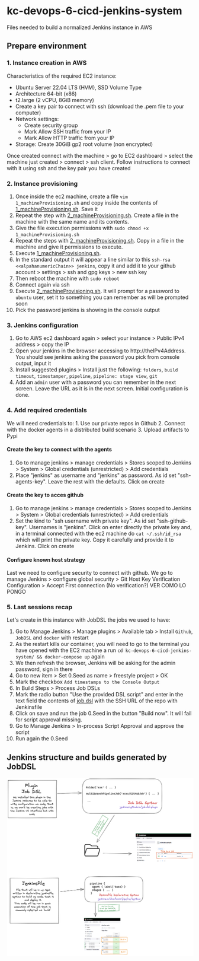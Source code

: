 # kc-devops-6-cicd-jenkins-system

Files needed to build a normalized Jenkins instance in AWS

## Prepare environment

### 1. Instance creation in AWS

Characteristics of the required EC2 instance:
- Ubuntu Server 22.04 LTS (HVM), SSD Volume Type
- Architecture 64-bit (x86)
- t2.large (2 vCPU, 8GiB memory)
- Create a key pair to connect with ssh (download the .pem file to your computer)
- Network settings:
  - Create security group
  - Mark Allow SSH traffic from your IP
  - Mark Allow HTTP traffic from your IP
- Storage: Create 30GiB gp2 root volume (non encrypted)

Once created connect with the machine > go to EC2 dashboard > select the machine just created > connect > ssh client. Follow instructions to connect with it using ssh and the key pair you have created

### 2. Instance provisioning

1. Once inside the ec2 machine, create a file `vim 1_machineProvisioning.sh` and copy inside the contents of [1_machineProvisioning.sh](./1_machineProvisioning.sh). Save it
1. Repeat the step with [2_machineProvisioning.sh](./2_machineProvisioning.sh). Create a file in the machine with the same name and its contents.
1. Give the file execution permissions with `sudo chmod +x 1_machineProvisioning.sh`
1. Repeat the steps with [2_machineProvisioning.sh](./2_machineProvisioning.sh). Copy in a file in the machine and give it permissions to execute.
1. Execute [1_machineProvisioning.sh](./1_machineProvisioning.sh).
1. In the standard output it will appear a line similar to this `ssh-rsa <<alpahanumericChain>> jenkins`, copy it and add it to your github account > settings > ssh and gpg keys > new ssh key
1. Then reboot the machine with `sudo reboot`
1. Connect again via ssh
1. Execute [2_machineProvisioning.sh](./2_machineProvisioning.sh). It will prompt for a password to `ubuntu` user, set it to something you can remember as will be prompted soon
1. Pick the password jenkins is showing in the console output

### 3. Jenkins configuration
1. Go to AWS ec2 dashboard again > select your instance > Public IPv4 address > copy the IP
1. Open your jenkins in the browser accessing to http://theIPv4Address. You should see jenkins asking the password you pick from console output, input it
1. Install suggested plugins > Install just the following: `folders`, `build timeout`, `timestamper`, `pipeline`, `pipeline: stage view`, `git`
1. Add an `admin` user with a password you can remember in the next screen. Leave the URL as it is in the next screen. Initial configuration is done.

### 4. Add required credentials
We will need credentials to:
    1. Use our private repos in Github
    2. Connect with the docker agents in a distributed build scenario
    3. Upload artifacts to Pypi

#### Create the key to connect with the agents
1. Go to manage jenkins > manage credentials > Stores scoped to Jenkins > System > Global credentials (unrestricted) > Add credentials
1. Place "jenkins" as username and "jenkins" as password. As id set "ssh-agents-key". Leave the rest with the defaults. Click on create

#### Create the key to acces github
1. Go to manage jenkins > manage credentials > Stores scoped to Jenkins > System > Global credentials (unrestricted) > Add credentials
1. Set the kind to "ssh username with private key". As id set "ssh-github-key". Usernames is "jenkins". Click on enter directly the private key and, in a terminal connected with the ec2 machine do `cat ~/.ssh/id_rsa` which will print the private key. Copy it carefully and provide it to Jenkins. Click on create

#### Configure known host strategy

Last we need to configure security to connect with github. We go to manage Jenkins > configure global security >  Git Host Key Verification Configuration > Accept First connection (No verification?) VER COMO LO PONGO

### 5. Last sessions recap
Let's create in this instance with JobDSL the jobs we used to have:
1. Go to Manage Jenkins > Manage plugins > Available tab > Install `Github`, `JobDSL`  and `docker` with restart
1. As the restart kills our container, you will need to go to the terminal you have opened with the EC2 machine a run `cd kc-devops-6-cicd-jenkins-system/ && docker-compose up` again
1. We then refresh the browser, Jenkins will be asking for the admin password, sign in there
1. Go to new item > Set 0.Seed as name > freestyle project > OK
1. Mark the checkbox `Add timestamps to the Console Output`
1. In Build Steps > Process Job DSLs
1. Mark the radio button "Use the provided DSL script" and enter in the text field the contents of [job.dsl](./job.dsl) with the SSH URL of the repo with Jenkinsfile
1. Click on save and run the job 0.Seed in the button "Build now". It will fail for script approval missing.
1. Go to Manage Jenkins > In-process Script Approval and approve the script
1. Run again the 0.Seed

## Jenkins structure and builds generated by JobDSL
![Diagram](./Diagram.png)
